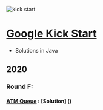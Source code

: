 ![kick start](kick%20start.jpg)

# [Google Kick Start](https://codingcompetitions.withgoogle.com/kickstart)

* Solutions in Java

## 2020

### Round F:

#### [ATM Queue](https://codingcompetitions.withgoogle.com/kickstart/round/000000000019ff48/00000000003f4ed8) : [Solution] ()




